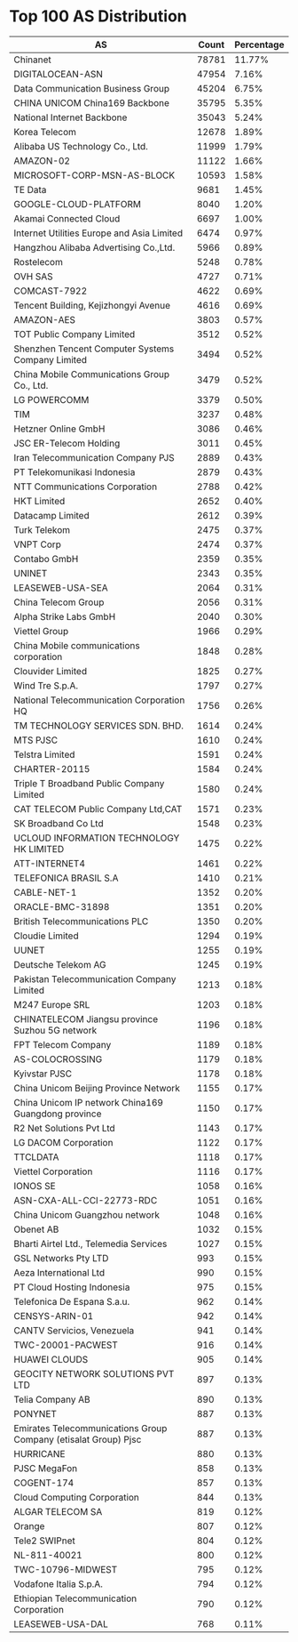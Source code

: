 # Top 100 AS Distribution
| AS | Count | Percentage |
|----|----|----|
| Chinanet | 78781 | 11.77% |
| DIGITALOCEAN-ASN | 47954 | 7.16% |
| Data Communication Business Group | 45204 | 6.75% |
| CHINA UNICOM China169 Backbone | 35795 | 5.35% |
| National Internet Backbone | 35043 | 5.24% |
| Korea Telecom | 12678 | 1.89% |
| Alibaba US Technology Co., Ltd. | 11999 | 1.79% |
| AMAZON-02 | 11122 | 1.66% |
| MICROSOFT-CORP-MSN-AS-BLOCK | 10593 | 1.58% |
| TE Data | 9681 | 1.45% |
| GOOGLE-CLOUD-PLATFORM | 8040 | 1.20% |
| Akamai Connected Cloud | 6697 | 1.00% |
| Internet Utilities Europe and Asia Limited | 6474 | 0.97% |
| Hangzhou Alibaba Advertising Co.,Ltd. | 5966 | 0.89% |
| Rostelecom | 5248 | 0.78% |
| OVH SAS | 4727 | 0.71% |
| COMCAST-7922 | 4622 | 0.69% |
| Tencent Building, Kejizhongyi Avenue | 4616 | 0.69% |
| AMAZON-AES | 3803 | 0.57% |
| TOT Public Company Limited | 3512 | 0.52% |
| Shenzhen Tencent Computer Systems Company Limited | 3494 | 0.52% |
| China Mobile Communications Group Co., Ltd. | 3479 | 0.52% |
| LG POWERCOMM | 3379 | 0.50% |
| TIM | 3237 | 0.48% |
| Hetzner Online GmbH | 3086 | 0.46% |
| JSC ER-Telecom Holding | 3011 | 0.45% |
| Iran Telecommunication Company PJS | 2889 | 0.43% |
| PT Telekomunikasi Indonesia | 2879 | 0.43% |
| NTT Communications Corporation | 2788 | 0.42% |
| HKT Limited | 2652 | 0.40% |
| Datacamp Limited | 2612 | 0.39% |
| Turk Telekom | 2475 | 0.37% |
| VNPT Corp | 2474 | 0.37% |
| Contabo GmbH | 2359 | 0.35% |
| UNINET | 2343 | 0.35% |
| LEASEWEB-USA-SEA | 2064 | 0.31% |
| China Telecom Group | 2056 | 0.31% |
| Alpha Strike Labs GmbH | 2040 | 0.30% |
| Viettel Group | 1966 | 0.29% |
| China Mobile communications corporation | 1848 | 0.28% |
| Clouvider Limited | 1825 | 0.27% |
| Wind Tre S.p.A. | 1797 | 0.27% |
| National Telecommunication Corporation HQ | 1756 | 0.26% |
| TM TECHNOLOGY SERVICES SDN. BHD. | 1614 | 0.24% |
| MTS PJSC | 1610 | 0.24% |
| Telstra Limited | 1591 | 0.24% |
| CHARTER-20115 | 1584 | 0.24% |
| Triple T Broadband Public Company Limited | 1580 | 0.24% |
| CAT TELECOM Public Company Ltd,CAT | 1571 | 0.23% |
| SK Broadband Co Ltd | 1548 | 0.23% |
| UCLOUD INFORMATION TECHNOLOGY HK LIMITED | 1475 | 0.22% |
| ATT-INTERNET4 | 1461 | 0.22% |
| TELEFONICA BRASIL S.A | 1410 | 0.21% |
| CABLE-NET-1 | 1352 | 0.20% |
| ORACLE-BMC-31898 | 1351 | 0.20% |
| British Telecommunications PLC | 1350 | 0.20% |
| Cloudie Limited | 1294 | 0.19% |
| UUNET | 1255 | 0.19% |
| Deutsche Telekom AG | 1245 | 0.19% |
| Pakistan Telecommunication Company Limited | 1213 | 0.18% |
| M247 Europe SRL | 1203 | 0.18% |
| CHINATELECOM Jiangsu province Suzhou 5G network | 1196 | 0.18% |
| FPT Telecom Company | 1189 | 0.18% |
| AS-COLOCROSSING | 1179 | 0.18% |
| Kyivstar PJSC | 1178 | 0.18% |
| China Unicom Beijing Province Network | 1155 | 0.17% |
| China Unicom IP network China169 Guangdong province | 1150 | 0.17% |
| R2 Net Solutions Pvt Ltd | 1143 | 0.17% |
| LG DACOM Corporation | 1122 | 0.17% |
| TTCLDATA | 1118 | 0.17% |
| Viettel Corporation | 1116 | 0.17% |
| IONOS SE | 1058 | 0.16% |
| ASN-CXA-ALL-CCI-22773-RDC | 1051 | 0.16% |
| China Unicom Guangzhou network | 1048 | 0.16% |
| Obenet AB | 1032 | 0.15% |
| Bharti Airtel Ltd., Telemedia Services | 1027 | 0.15% |
| GSL Networks Pty LTD | 993 | 0.15% |
| Aeza International Ltd | 990 | 0.15% |
| PT Cloud Hosting Indonesia | 975 | 0.15% |
| Telefonica De Espana S.a.u. | 962 | 0.14% |
| CENSYS-ARIN-01 | 942 | 0.14% |
| CANTV Servicios, Venezuela | 941 | 0.14% |
| TWC-20001-PACWEST | 916 | 0.14% |
| HUAWEI CLOUDS | 905 | 0.14% |
| GEOCITY NETWORK SOLUTIONS PVT LTD | 897 | 0.13% |
| Telia Company AB | 890 | 0.13% |
| PONYNET | 887 | 0.13% |
| Emirates Telecommunications Group Company (etisalat Group) Pjsc | 887 | 0.13% |
| HURRICANE | 880 | 0.13% |
| PJSC MegaFon | 858 | 0.13% |
| COGENT-174 | 857 | 0.13% |
| Cloud Computing Corporation | 844 | 0.13% |
| ALGAR TELECOM SA | 819 | 0.12% |
| Orange | 807 | 0.12% |
| Tele2 SWIPnet | 804 | 0.12% |
| NL-811-40021 | 800 | 0.12% |
| TWC-10796-MIDWEST | 795 | 0.12% |
| Vodafone Italia S.p.A. | 794 | 0.12% |
| Ethiopian Telecommunication Corporation | 790 | 0.12% |
| LEASEWEB-USA-DAL | 768 | 0.11% |
